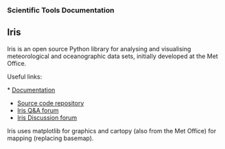 ### Scientific Tools Documentation

## Iris 
Iris is an open source Python library for analysing and visualising meteorological and oceanographic data sets, initially developed at the Met Office. 

Useful links:

​* [Documentation](https://scitools-iris.readthedocs.io/en/latest/) 
* [Source code repository](​https://github.com/SciTools/iris) 
* [Iris Q&A forum](https://github.com/SciTools/iris/discussions/categories/q-a)
* [Iris Discussion forum](https://github.com/SciTools/iris/discussions)

Iris uses ​matplotlib for graphics and ​cartopy (also from the Met Office) for mapping (replacing ​basemap). 